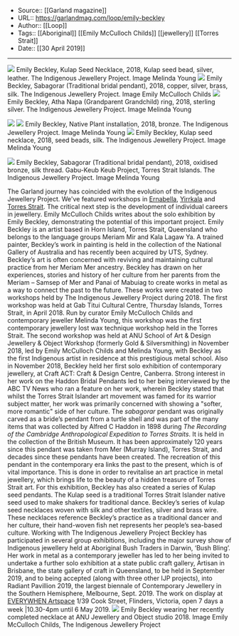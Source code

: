 ﻿
  * Source:: [[Garland magazine]]
  * URL:: https://garlandmag.com/loop/emily-beckley
  * Author:: [[Loop]]
  * Tags:: [[Aboriginal]] [[Emily McCulloch Childs]] [[jewellery]] [[Torres Strait]]
  * Date:: [[30 April 2019]]


* * *
[![](https://garlandmag.com/wp-content/uploads/2019/04/Emily-Beckley-Kulap-Seed-Necklace-2018-Kulap-seed-bead-silver-leather.-The-Indigenous-Jewellery-Project.-Image-Melinda-Young.jpg)](https://garlandmag.com/wp-content/uploads/2019/04/Emily-Beckley-Kulap-Seed-Necklace-2018-Kulap-seed-bead-silver-leather.-The-Indigenous-Jewellery-Project.-Image-Melinda-Young.jpg)
     Emily Beckley, Kulap Seed Necklace, 2018, Kulap seed bead, silver, leather. The Indigenous Jewellery Project. Image Melinda Young
[![](https://garlandmag.com/wp-content/uploads/2019/04/Emily-Beckley-Sabagorar-Traditional-bridal-pendant-2018-copper-silver-brass-silk.-The-Indigenous-Jewellery-Project.-Image-Emily-McCulloch-Childs.jpg)](https://garlandmag.com/wp-content/uploads/2019/04/Emily-Beckley-Sabagorar-Traditional-bridal-pendant-2018-copper-silver-brass-silk.-The-Indigenous-Jewellery-Project.-Image-Emily-McCulloch-Childs.jpg)
     Emily Beckley, Sabagorar (Traditional bridal pendant), 2018, copper, silver, brass, silk. The Indigenous Jewellery Project. Image Emily McCulloch Childs
[![](https://garlandmag.com/wp-content/uploads/2019/04/Emily-Beckley-Atha-Napa-Grandparent-Grandchild-ring-2018-sterling-silver.-The-Indigenous-Jewellery-Project.-Image-Melinda-Young.jpg)](https://garlandmag.com/wp-content/uploads/2019/04/Emily-Beckley-Atha-Napa-Grandparent-Grandchild-ring-2018-sterling-silver.-The-Indigenous-Jewellery-Project.-Image-Melinda-Young.jpg)
     Emily Beckley, Atha Napa (Grandparent Grandchild) ring, 2018, sterling silver. The Indigenous Jewellery Project. Image Melinda Young
  

[![](https://garlandmag.com/wp-content/uploads/2019/04/Emily-Beckley-Kuridh-vessel-2018-bronze.-The-Indigenous-Jewellery-Project.-Image-Melinda-Young.jpg)](https://garlandmag.com/wp-content/uploads/2019/04/Emily-Beckley-Kuridh-vessel-2018-bronze.-The-Indigenous-Jewellery-Project.-Image-Melinda-Young.jpg)
[![](https://garlandmag.com/wp-content/uploads/2019/04/Emily-Beckley-Native-Plant-installation-2018-bronze.-The-Indigenous-Jewellery-Project.-Image-Melinda-Young.jpg)](https://garlandmag.com/wp-content/uploads/2019/04/Emily-Beckley-Native-Plant-installation-2018-bronze.-The-Indigenous-Jewellery-Project.-Image-Melinda-Young.jpg)
     Emily Beckley, Native Plant installation, 2018, bronze. The Indigenous Jewellery Project. Image Melinda Young
[![](https://garlandmag.com/wp-content/uploads/2019/04/Emily-Beckley-Kulap-seed-necklace-2018-seed-beads-silk.-The-Indigenous-Jewellery-Project.-Image-Melinda-Young.jpg)](https://garlandmag.com/wp-content/uploads/2019/04/Emily-Beckley-Kulap-seed-necklace-2018-seed-beads-silk.-The-Indigenous-Jewellery-Project.-Image-Melinda-Young.jpg)
     Emily Beckley, Kulap seed necklace, 2018, seed beads, silk. The Indigenous Jewellery Project. Image Melinda Young
  

[![](https://garlandmag.com/wp-content/uploads/2019/04/Emily-Beckley-Sabagorar-Traditional-bridal-pendant-2018-oxidised-bronze-silk-thread.-Gabu-Keub-Keub-Project-Torres-Strait-Islands.-The-Indigenous-Jewellery-Project.-Image-Melinda-Young.jpg)](https://garlandmag.com/wp-content/uploads/2019/04/Emily-Beckley-Sabagorar-Traditional-bridal-pendant-2018-oxidised-bronze-silk-thread.-Gabu-Keub-Keub-Project-Torres-Strait-Islands.-The-Indigenous-Jewellery-Project.-Image-Melinda-Young.jpg)
     Emily Beckley, Sabagorar (Traditional bridal pendant), 2018, oxidised bronze, silk thread. Gabu-Keub Keub Project, Torres Strait Islands. The Indigenous Jewellery Project. Image Melinda Young
  

The Garland journey has coincided with the evolution of the Indigenous Jewellery Project. We've featured workshops in [Ernabella](https://garlandmag.com/article/%ef%bb%bf%ef%bb%bfin-ernabella-doors-open-for-aboriginal-jewellery/), [Yirrkala](https://garlandmag.com/article/bulayi/) and [Torres Strait](https://garlandmag.com/article/gamu-keub-keub/). The critical next step is the development of individual careers in jewellery. Emily McCulloch Childs writes about the solo exhibition by Emily Beckley, demonstrating the potential of this important project.
Emily Beckley is an artist based in Horn Island, Torres Strait, Queensland who belongs to the language groups Meriam Mir and Kala Lagaw Ya. A trained painter, Beckley’s work in painting is held in the collection of the National Gallery of Australia and has recently been acquired by UTS, Sydney. Beckley’s art is often concerned with reviving and maintaining cultural practice from her Meriam Mer ancestry. Beckley has drawn on her experiences, stories and history of her culture from her parents from the Meriam – Samsep of Mer and Panai of Mabuiag to create works in metal as a way to connect the past to the future. These works were created in two workshops held by The Indigenous Jewellery Project during 2018.
The first workshop was held at Gab Titui Cultural Centre, Thursday Islands, Torres Strait, in April 2018. Run by curator Emily McCulloch Childs and contemporary jeweller Melinda Young, this workshop was the first contemporary jewellery lost wax technique workshop held in the Torres Strait. The second workshop was held at ANU School of Art & Design Jewellery & Object Workshop (formerly Gold & Silversmithing) in November 2018, led by Emily McCulloch Childs and Melinda Young, with Beckley as the first Indigenous artist in residence at this prestigious metal school. Also in November 2018, Beckley held her first solo exhibition of contemporary jewellery, at Craft ACT: Craft & Design Centre, Canberra.
Strong interest in her work on the Haddon Bridal Pendants led to her being interviewed by the ABC TV News who ran a feature on her work, wherein Beckley stated that whilst the Torres Strait Islander art movement was famed for its warrior subject matter, her work was primarily concerned with showing a "softer, more romantic" side of her culture. The _sabagorar_ pendant was originally carved as a bride’s pendant from a turtle shell and was part of the many items that was collected by Alfred C Haddon in 1898 during _The Recording of the Cambridge Anthropological Expedition to Torres Straits_. It is held in the collection of the British Museum. It has been approximately 120 years since this pendant was taken from Mer (Murray Island), Torres Strait, and decades since these pendants have been created. The recreation of this pendant in the contemporary era links the past to the present, which is of vital importance. This is done in order to revitalise an art practice in metal jewellery, which brings life to the beauty of a hidden treasure of Torres Strait art.
For this exhibition, Beckley has also created a series of Kulap seed pendants. The Kulap seed is a traditional Torres Strait Islander native seed used to make shakers for traditional dance. Beckley’s series of kulap seed necklaces woven with silk and other textiles, silver and brass wire. These necklaces reference Beckley’s practice as a traditional dancer and her culture, their hand-woven fish net represents her people’s sea-based culture.
Working with The Indigenous Jewellery Project Beckley has participated in several group exhibitions, including the major survey show of Indigenous jewellery held at Aboriginal Bush Traders in Darwin, ‘Bush Bling’. Her work in metal as a contemporary jeweller has led to her being invited to undertake a further solo exhibition at a state public craft gallery, Artisan in Brisbane, the state gallery of craft in Queensland, to be held in September 2019, and to being accepted (along with three other IJP projects), into Radiant Pavillion 2019, the largest biennale of Contemporary Jewellery in the Southern Hemisphere, Melbourne, Sept. 2019.
The work on display at [EVERYWHEN Artspace](http://www.mccullochandmcculloch.com.au/home/) 1/39 Cook Street, Flinders, Victoria, open 7 days a week |10.30-4pm until 6 May 2019.
[![](https://garlandmag.com/wp-content/uploads/2019/04/Emily-Beckley-wearing-her-recently-completed-necklace-at-ANU-Jewellery-and-Object-studio-2018.-Image-Emily-McCulloch-Childs-The-Indigenous-Jewellery-Project-204x300.jpg)](https://garlandmag.com/wp-content/uploads/2019/04/Emily-Beckley-wearing-her-recently-completed-necklace-at-ANU-Jewellery-and-Object-studio-2018.-Image-Emily-McCulloch-Childs-The-Indigenous-Jewellery-Project.jpg)
Emily Beckley wearing her recently completed necklace at ANU Jewellery and Object studio 2018. Image Emily McCulloch Childs, The Indigenous Jewellery Project
